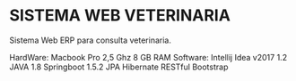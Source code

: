 # SISTEMA WEB VETERINARIA

 Sistema Web ERP para consulta veterinaria.
 
 HardWare: 
  Macbook Pro 2,5 Ghz
  8 GB RAM
 Software:
  Intellij Idea v2017 1.2
  JAVA 1.8
  Springboot 1.5.2
  JPA
  Hibernate
  RESTful
  Bootstrap
